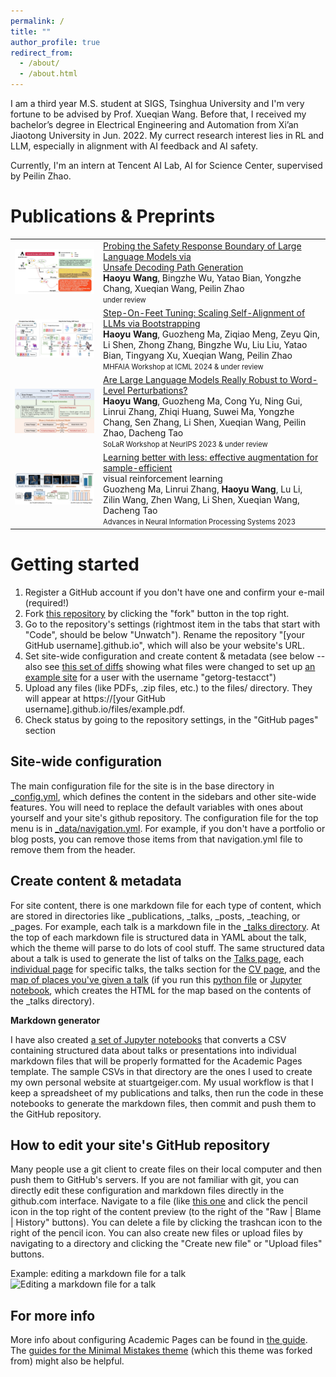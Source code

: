 ```yaml
---
permalink: /
title: ""
author_profile: true
redirect_from: 
  - /about/
  - /about.html
---
```


I am a third year M.S. student at SIGS, Tsinghua University and I'm very fortune to be advised by Prof. Xueqian Wang. Before that, I received my bachelor’s degree in Electrical Engineering and Automation from Xi’an Jiaotong University in Jun. 2022. My currect research interest lies in RL and LLM, especially in alignment with AI feedback and AI safety. 

Currently, I'm an intern at Tencent AI Lab, AI for Science Center, supervised by Peilin Zhao.



Publications & Preprints
======

<table style="border-collapse: collapse; margin: 0; border: none;">
    <tr>
    <td style="border: none;"><img src="/images/WechatIMG476.png" alt="Probing the Safety Response Boundary of Large Language Models via Unsafe Decoding Path Generation" width="500"></td>
    <td style="border: none;"><a href="https://arxiv.org/abs/2408.10668"> Probing the Safety Response Boundary of Large Language Models via<br> Unsafe Decoding Path Generation</a>  <br><strong>Haoyu Wang</strong>, Bingzhe Wu, Yatao Bian, Yongzhe Chang, Xueqian Wang, Peilin Zhao<br> <span style="font-size: 0.8em;">under review </span> </td>
  </tr>
    <tr>
    <td style="border: none;"><img src="/images/WechatIMG475.png" alt="Step-On-Feet Tuning: Scaling Self-Alignment of LLMs via Bootstrapping" width="500"></td>
    <td style="border: none;"><a href=https://arxiv.org/abs/2402.07610> Step-On-Feet Tuning: Scaling Self-Alignment of LLMs via Bootstrapping</a> <br>  <strong>Haoyu Wang</strong>, Guozheng Ma, Ziqiao Meng, Zeyu Qin, Li Shen, Zhong Zhang, Bingzhe Wu, Liu Liu, Yatao Bian, Tingyang Xu, Xueqian Wang, Peilin Zhao <br> <span style="font-size: 0.8em;">MHFAIA Workshop at ICML 2024 & under review</span>   </td>
  </tr>
  <tr>
    <td style="border: none;"><img src="/images/WechatIMG474.png" alt="Are Large Language Models Really Robust to Word-Level Perturbations?" width="500"></td>
    <td style="border: none;"><a href="https://arxiv.org/abs/2309.11166"> Are Large Language Models Really Robust to Word-Level Perturbations?</a> <br> <strong>Haoyu Wang</strong>, Guozheng Ma, Cong Yu, Ning Gui, Linrui Zhang, Zhiqi Huang, Suwei Ma, Yongzhe Chang, Sen Zhang, Li Shen, Xueqian Wang, Peilin Zhao, Dacheng Tao <br> <span style="font-size: 0.8em;">SoLaR Workshop at NeurIPS 2023 & under review</span></td>
  </tr>
  <tr>
    <td style="border: none;"><img src="/images/nips2023.png" alt="Learning better with less: effective augmentation for sample-efficient visual reinforcement learning" width="500"></td>
    <td style="border: none;"><a href="https://proceedings.neurips.cc/paper_files/paper/2023/hash/bc26087d3f82e62044fc77752e86737e-Abstract-Conference.html"> Learning better with less: effective augmentation for sample-efficient</a><br> visual reinforcement learning <br>Guozheng Ma, Linrui Zhang, <strong>Haoyu Wang</strong>,  Lu Li, Zilin Wang, Zhen Wang, Li Shen, Xueqian Wang, Dacheng Tao <br><span style="font-size: 0.8em;">Advances in Neural Information Processing Systems 2023 </span> </td>
  </tr>
</table>

Getting started
======
1. Register a GitHub account if you don't have one and confirm your e-mail (required!)
1. Fork [this repository](https://github.com/academicpages/academicpages.github.io) by clicking the "fork" button in the top right. 
1. Go to the repository's settings (rightmost item in the tabs that start with "Code", should be below "Unwatch"). Rename the repository "[your GitHub username].github.io", which will also be your website's URL.
1. Set site-wide configuration and create content & metadata (see below -- also see [this set of diffs](http://archive.is/3TPas) showing what files were changed to set up [an example site](https://getorg-testacct.github.io) for a user with the username "getorg-testacct")
1. Upload any files (like PDFs, .zip files, etc.) to the files/ directory. They will appear at https://[your GitHub username].github.io/files/example.pdf.  
1. Check status by going to the repository settings, in the "GitHub pages" section

Site-wide configuration
------
The main configuration file for the site is in the base directory in [_config.yml](https://github.com/academicpages/academicpages.github.io/blob/master/_config.yml), which defines the content in the sidebars and other site-wide features. You will need to replace the default variables with ones about yourself and your site's github repository. The configuration file for the top menu is in [_data/navigation.yml](https://github.com/academicpages/academicpages.github.io/blob/master/_data/navigation.yml). For example, if you don't have a portfolio or blog posts, you can remove those items from that navigation.yml file to remove them from the header. 

Create content & metadata
------
For site content, there is one markdown file for each type of content, which are stored in directories like _publications, _talks, _posts, _teaching, or _pages. For example, each talk is a markdown file in the [_talks directory](https://github.com/academicpages/academicpages.github.io/tree/master/_talks). At the top of each markdown file is structured data in YAML about the talk, which the theme will parse to do lots of cool stuff. The same structured data about a talk is used to generate the list of talks on the [Talks page](https://academicpages.github.io/talks), each [individual page](https://academicpages.github.io/talks/2012-03-01-talk-1) for specific talks, the talks section for the [CV page](https://academicpages.github.io/cv), and the [map of places you've given a talk](https://academicpages.github.io/talkmap.html) (if you run this [python file](https://github.com/academicpages/academicpages.github.io/blob/master/talkmap.py) or [Jupyter notebook](https://github.com/academicpages/academicpages.github.io/blob/master/talkmap.ipynb), which creates the HTML for the map based on the contents of the _talks directory).

**Markdown generator**

I have also created [a set of Jupyter notebooks](https://github.com/academicpages/academicpages.github.io/tree/master/markdown_generator
) that converts a CSV containing structured data about talks or presentations into individual markdown files that will be properly formatted for the Academic Pages template. The sample CSVs in that directory are the ones I used to create my own personal website at stuartgeiger.com. My usual workflow is that I keep a spreadsheet of my publications and talks, then run the code in these notebooks to generate the markdown files, then commit and push them to the GitHub repository.

How to edit your site's GitHub repository
------
Many people use a git client to create files on their local computer and then push them to GitHub's servers. If you are not familiar with git, you can directly edit these configuration and markdown files directly in the github.com interface. Navigate to a file (like [this one](https://github.com/academicpages/academicpages.github.io/blob/master/_talks/2012-03-01-talk-1.md) and click the pencil icon in the top right of the content preview (to the right of the "Raw | Blame | History" buttons). You can delete a file by clicking the trashcan icon to the right of the pencil icon. You can also create new files or upload files by navigating to a directory and clicking the "Create new file" or "Upload files" buttons. 

Example: editing a markdown file for a talk
![Editing a markdown file for a talk](/images/editing-talk.png)

For more info
------
More info about configuring Academic Pages can be found in [the guide](https://academicpages.github.io/markdown/). The [guides for the Minimal Mistakes theme](https://mmistakes.github.io/minimal-mistakes/docs/configuration/) (which this theme was forked from) might also be helpful.
